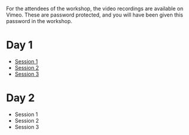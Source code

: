 For the attendees of the workshop, the video recordings are available on Vimeo.
These are password protected, and you will have been given this password in the workshop.

# Day 1

* [Session 1](https://vimeo.com/816865440)
* [Session 2](https://vimeo.com/816934430)
* [Session 3](https://vimeo.com/817010975)

# Day 2

* Session 1
* Session 2
* Session 3

